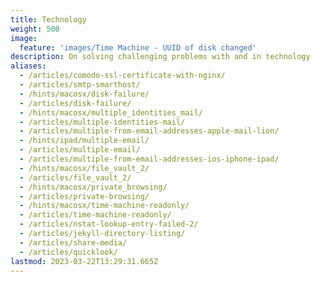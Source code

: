 ```yaml
---
title: Technology
weight: 500
image:
  feature: 'images/Time Machine - UUID of disk changed'
description: On solving challenging problems with and in technology
aliases:
  - /articles/comodo-ssl-certificate-with-nginx/
  - /articles/smtp-smarthost/
  - /hints/macosx/disk-failure/
  - /articles/disk-failure/
  - /hints/macosx/multiple_identities_mail/
  - /articles/multiple-identities-mail/
  - /articles/multiple-from-email-addresses-apple-mail-lion/
  - /hints/ipad/multiple-email/
  - /articles/multiple-email/
  - /articles/multiple-from-email-addresses-ios-iphone-ipad/
  - /hints/macosx/file_vault_2/
  - /articles/file_vault_2/
  - /hints/macosx/private_browsing/
  - /articles/private-browsing/
  - /hints/macosx/time-machine-readonly/
  - /articles/time-machine-readonly/
  - /articles/nstat-lookup-entry-failed-2/
  - /articles/jekyll-directory-listing/
  - /articles/share-media/
  - /articles/quicklook/
lastmod: 2023-03-22T13:29:31.665Z
---
```

